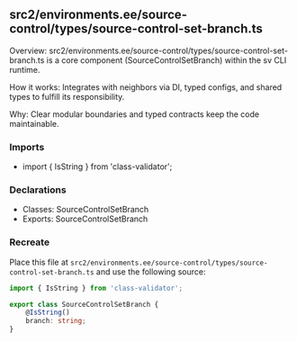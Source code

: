 ## src2/environments.ee/source-control/types/source-control-set-branch.ts

Overview: src2/environments.ee/source-control/types/source-control-set-branch.ts is a core component (SourceControlSetBranch) within the sv CLI runtime.

How it works: Integrates with neighbors via DI, typed configs, and shared types to fulfill its responsibility.

Why: Clear modular boundaries and typed contracts keep the code maintainable.

### Imports

- import { IsString } from 'class-validator';

### Declarations

- Classes: SourceControlSetBranch
- Exports: SourceControlSetBranch

### Recreate

Place this file at `src2/environments.ee/source-control/types/source-control-set-branch.ts` and use the following source:

```ts
import { IsString } from 'class-validator';

export class SourceControlSetBranch {
	@IsString()
	branch: string;
}

```
